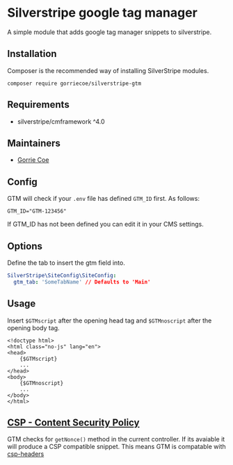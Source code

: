 # Silverstripe google tag manager
A simple module that adds google tag manager snippets to silverstripe.

## Installation
Composer is the recommended way of installing SilverStripe modules.
```
composer require gorriecoe/silverstripe-gtm
```

## Requirements

- silverstripe/cmframework ^4.0

## Maintainers

- [Gorrie Coe](https://github.com/gorriecoe)

## Config

GTM will check if your `.env` file has defined `GTM_ID` first.  As follows:

```
GTM_ID="GTM-123456"
```

If GTM_ID has not been defined you can edit it in your CMS settings.

## Options

Define the tab to insert the gtm field into.

```yml
SilverStripe\SiteConfig\SiteConfig:
  gtm_tab: 'SomeTabName' // Defaults to 'Main'
```

## Usage
Insert `$GTMscript` after the opening head tag and `$GTMnoscript` after the opening body tag.
```
<!doctype html>
<html class="no-js" lang="en">
<head>
	{$GTMscript}
	...
</head>
<body>
	{$GTMnoscript}
	...
</body>
</html>
```

## [CSP - Content Security Policy](https://developers.google.com/tag-manager/web/csp)

GTM checks for `getNonce()` method in the current controller.  If its avaiable it will produce a CSP compatible snippet.  This means GTM is compatable with [csp-headers](https://github.com/Firesphere/silverstripe-csp-headers)
